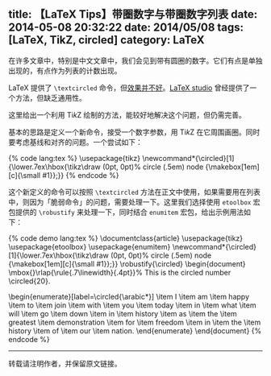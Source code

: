 title: 【LaTeX Tips】带圈数字与带圈数字列表
date: 2014-05-08 20:32:22
date: 2014/05/08
tags: [LaTeX, TikZ, circled]
category: LaTeX
---

在许多文章中，特别是中文文章中，我们会见到带有圆圈的数字。它们有点是单独出现的，有点作为列表的计数出现。

LaTeX 提供了 `\textcircled` 命令，但[效果并不好](http://tex.stackexchange.com/questions/7032/good-way-to-make-textcircled-numbers)。[LaTeX studio](http://www.latexstudio.net/latex-tips-768-defined-for-the-enclosed-list-of-environment/) 曾经提供了一个方法，但缺乏通用性。

这里给出一个利用 Ti*k*Z 绘制的方法，能较好地解决这个问题，但仍需完善。

<!--more-->

基本的思路是定义一个新命令，接受一个数字参数，用 Ti*k*Z 在它周围画圈。同时要考虑基线和对齐的问题。一个尝试如下：

{% code  lang:tex %}
\usepackage{tikz}
\newcommand*{\circled}[1]{\lower.7ex\hbox{\tikz\draw (0pt, 0pt)%
    circle (.5em) node {\makebox[1em][c]{\small #1}};}}
{% endcode %}

这个新定义的命令可以按照 `\textcircled` 方法在正文中使用，如果需要用在列表中，则因为「脆弱命令」的问题，需要处理一下。这里我们选择使用 `etoolbox` 宏包提供的 `\robustify` 来处理一下，同时结合 `enumitem` 宏包，给出示例用法如下：

{% code demo lang:tex %}
\documentclass{article}
\usepackage{tikz}
\usepackage{etoolbox}
\usepackage{enumitem}
\newcommand*{\circled}[1]{\lower.7ex\hbox{\tikz\draw (0pt, 0pt)%
    circle (.5em) node {\makebox[1em][c]{\small #1}};}}
\robustify{\circled}
\begin{document}
\mbox{}\rlap{\rule{.7\linewidth}{.4pt}}%
This is the circled number \circled{20}.

\begin{enumerate}[label=\circled{\arabic*}]
\item I
\item am
\item happy
\item to
\item join
\item with
\item you
\item today
\item in
\item what
\item will
\item go
\item down
\item in
\item history
\item as
\item the
\item greatest
\item demonstration
\item for
\item freedom
\item in
\item the
\item history
\item of
\item our
\item nation.
\end{enumerate}
\end{document}
{% endcode %}

-----------

转载请注明作者，并保留原文链接。
